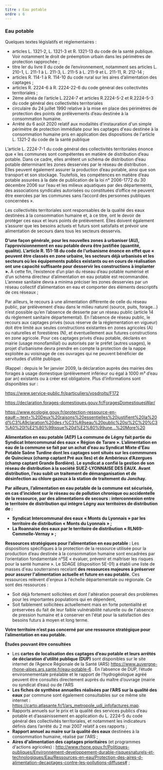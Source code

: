 ```yaml
---
titre : Eau potable
ordre : 6
---
```

### Eau potable

Quelques textes législatifs et réglementaires :

- articles L. 1321-2, L. 1321-3 et R. 1321-13 du code de la santé publique. Voir notamment
le droit de préemption urbain dans les périmètres de protection rapprochée ;
- titre Ier du livre II du code de l’environnement, notamment ses articles L. 210-1, L. 211-1 à
L. 211-3, L. 211-5 à L. 211-9 et L. 211-11, R. 212-14 ;
- articles R. 114-1 à R. 114-10 du code rural sur les aires d’alimentation des captages ;
- articles R. 2224-6 à R. 2224-22-6 du code général des collectivités territoriales ;
- 2ème alinéa de l’article L.2224-7 et articles R.2224-5-2 et R.2224-5-3 du code général des
collectivités territoriales
- circulaire du 24 juillet 1990 relative à la mise en place des périmètres de protection des
points de prélèvements d’eau destinée à la consommation humaine.
- Arrêté du 6 août 2020 relatif aux modalités d'instauration d'un simple périmètre de
protection immédiate pour les captages d'eau destinée à la consommation humaine pris en
application des dispositions de l'article L. 1321-2 du code de la santé publique

L’article L. 2224-7-1 du code général des collectivités territoriales énonce que « les communes sont
compétentes en matière de distribution d’eau potable. Dans ce cadre, elles arrêtent un schéma de
distribution d’eau potable déterminant les zones desservies par le réseau de distribution . Elles peuvent
également assurer la production d’eau potable, ainsi que son transport et son stockage. Toutefois, les
compétences en matière d’eau potable assurées à la date de publication de la loi n° 2006-1772 du 30
décembre 2006 sur l’eau et les milieux aquatiques par des départements, des associations syndicales
autorisées ou constituées d’office ne peuvent être exercées par les communes sans l’accord des
personnes publiques concernées ».

Les collectivités territoriales sont responsables de la qualité des eaux destinées à la consommation
humaine et, à ce titre, ont le devoir de protéger ces eaux et leurs points de prélèvement. Elles doivent
également s’assurer que les besoins actuels et futurs sont satisfaits et prévoir une alimentation de secours
dans tous les secteurs desservis.

**D’une façon générale, pour les nouvelles zones à urbaniser (AU), l’approvisionnement en eau
potable devra être justifiée (quantité, qualité). L’article R. 151-18 du code de l’urbanisme énonce en
effet que « peuvent être classés en zone urbaine, les secteurs déjà urbanisés et les secteurs où les
équipements publics existants ou en cours de réalisation ont une capacité suffisante pour
desservir les constructions à implanter ».** À cette fin, l’existence d’un plan du réseau d’eau potable
numérisé et d’un schéma directeur d’alimentation en eau potable est recommandée. L’annexe sanitaire
devra a minima préciser les zones desservies par un réseau collectif d’alimentation en eau et comporter
des éléments descriptifs de ces réseaux ;

Par ailleurs, le recours à une alimentation différente de celle du réseau public, par prélèvement d’eau dans
le milieu naturel (source, puits, forage…) n’est possible qu’en l’absence de desserte par un réseau public
(article 14 du règlement sanitaire départemental). En l’absence de réseau public, le recours aux captages
privés (sous réserve de la réglementation en vigueur) doit être limité aux seules constructions existantes
en zones agricoles (A) ou naturelles et forestières (N), et éventuellement aux futures constructions en zone
agricole. Pour ces captages privés d’eau potable, déclarés en mairie (usage monofamilial) ou autorisés par
le préfet (autres usages), le projet d’urbanisme devra prendre en compte la protection de la nappe
exploitée au voisinage de ces ouvrages qui ne peuvent bénéficier de servitudes d’utilité publique.

(Rappel : depuis le 1er janvier 2009, la déclaration auprès des mairies des forages à usage domestique
(prélèvement inférieur ou égal à 1000 m³ d’eau par an) existants ou à créer est obligatoire. Plus
d’informations sont disponibles sur :

https://www.service-public.fr/particuliers/vosdroits/F172

https://declaration.forages-domestiques.gouv.fr/ForagesDomestiquesWar/

https://www.ecologie.gouv.fr/protection-ressource-en-eau#:~:text=%20Deux%20raisons%20essentielles%20justifient%20la%20d%C3%A9claration%20des,r%C3%A9seau%20public%20si%2C%20%C3%A0%20l%E2%80%99issue%20d%E2%80%99une...%20More%20

**Alimentation en eau potable (AEP)**
**La commune de Légny fait partie du Syndicat Intercommunal des eaux « Région de Tarare ».
L’alimentation en eau de la commune se fait par un achat d’eau au Syndicat Mixte d’Eau Potable
Saône Turdine dont les captages sont situés sur les commmunes de Quincieux (champ captant
Pré aux Iles) et de Ambérieux d’Azergues (champ captant Grande Bordière). Le syndicat a confié
la gestion de son réseau de distribution à la société SUEZ-LYONNAISE DES EAUX. Avant
distribution, l’eau subit un traitement de démanganisation et de désinfection au chlore gazeux à
la station de traitement du Jonchay.**

**Par ailleurs, l’alimentation en eau potable de la commune est sécurisée, en cas d’incident sur le
réseau ou de pollution chronique ou accidentelle de la ressource, par des alimentations de
secours : interconnexion entre le territoire de distribution qui intègre Légny aux territoires de
distribution de :**
- **Syndicat Intercommunal des eaux « Monts du Lyonnais » par les territoire de distribution
« Monts du Lyonnais » ;**
- **La Roannaise des eaux par le territoire de distribution « RLN69-Commelle-Vernay » ;**


**Ressources stratégiques pour l’alimentation en eau potable :**
Les dispositions spécifiques à la protection de la ressource utilisée pour la production d’eau destinée à la
consommation humaine sont encadrées par l’orientation fondamentale n°5E « évaluer, prévenir et
maîtriser les risques pour la santé humaine ».
Le SDAGE (disposition 5E-01) a établi une liste de masses d'eau souterraines recelant **des ressources
majeures à préserver pour assurer l'alimentation actuelle et future en eau potable.** Ces ressources
relèvent d'enjeux à l'échelle départementale ou régionale. Ce sont des ressources :
- Soit déjà fortement sollicitées et dont l'altération poserait des problèmes pour les importantes
populations qui en dépendent,
- Soit faiblement sollicitées actuellement mais en forte potentialité et préservées du fait de leur
faible vulnérabilité naturelle ou de l'absence de pression humaine et à conserver en l'état pour la
satisfaction des besoins futurs à moyen et long terme.

**Votre territoire n’est pas concerné par une ressource stratégique pour l’alimentation en eau
potable.**

**Études pouvant être consultées**

- Les **cartes de localisation des captages d’eau potable et leurs arrêtés de déclaration
d’utilité publique (DUP)** sont disponibles sur le site internet de l’Agence Régionale de la Santé
(ARS) https://www.auvergne-rhone-alpes.ars.sante.fr/eau-potable-6 . En l’absence de DUP, l’étude
environnementale préalable et le rapport de l’hydrogéologue agréé peuvent être consultés
directement auprès du maître d’ouvrage (mairie ou syndicat d’eau) ou de l'ARS
- **Les fiches de synthèse annuelles réalisées par l’ARS sur la qualité des eaux** par commune
sont également consultables sur ce même site internet :
https://carto.atlasante.fr/1/ars_metropole_udi_infofactures.map.
- Rapports annuels sur le prix et la qualité des services publics d’eau potable et d’assainissement en
application du L. 2224-5 du code général des collectivités territoriales, et notamment les
indicateurs définis dans l’arrêté du 2 mai 2007 relatif à ces rapports ;
- **Rapport annuel au maire sur la qualité des eaux** destinées à la consommation humaine, réalisé
par l'ARS ;
- **Aires d'alimentation des captages prioritaires** (et programmes d'actions agricoles) :
http://www.rhone.gouv.fr/Politiques-publiques/Environnement-developpement-durable-risquesnaturels-et-technologiques/Eau/Ressources-en-eau/Protection-des-aires-d-alimentation-decaptages-contre-les-pollutions-diffuses# ;
